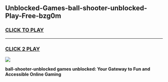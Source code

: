 
## Unblocked-Games-ball-shooter-unblocked-Play-Free-bzg0m
<h3>
<a href="https://premium76.site?title=ball-shooter-unblocked&ref=10A">CLICK TO PLAY</a></h3>
<hr>

<h3>
<a href="https://premium76.site?title=ball-shooter-unblocked&ref=10A">CLICK 2 PLAY</a>
  
</h3>

<a href="https://premium76.site?title=ball-shooter-unblocked&ref=10A"><img src="https://clearcache.store/games.png"></a>


**ball-shooter-unblocked games unblocked: Your Gateway to Fun and Accessible Online Gaming**

